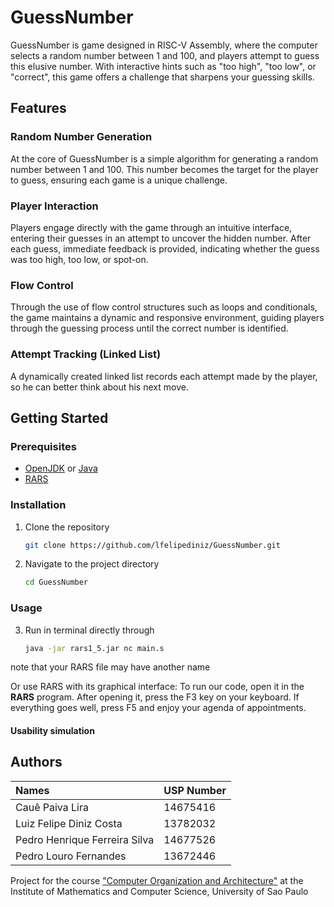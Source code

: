 # GuessNumber

GuessNumber is  game designed in RISC-V Assembly, where the computer selects a random number between 1 and 100, and players attempt to guess this elusive number. With interactive hints such as "too high", "too low", or "correct", this game offers a challenge that sharpens your guessing skills.

## Features

### Random Number Generation
At the core of GuessNumber is a simple algorithm for generating a random number between 1 and 100. This number becomes the target for the player to guess, ensuring each game is a unique challenge.

### Player Interaction
Players engage directly with the game through an intuitive interface, entering their guesses in an attempt to uncover the hidden number. After each guess, immediate feedback is provided, indicating whether the guess was too high, too low, or spot-on.

### Flow Control
Through the use of flow control structures such as loops and conditionals, the game maintains a dynamic and responsive environment, guiding players through the guessing process until the correct number is identified.

### Attempt Tracking (Linked List)
A dynamically created linked list records each attempt made by the player, so he can better think about his next move.

## Getting Started

### Prerequisites

- [OpenJDK](https://openjdk.org/) or [Java](https://www.oracle.com/br/java/technologies/downloads/)
- [RARS](https://edisciplinas.usp.br/pluginfile.php/8159542/mod_folder/content/0/rars1_5.jar?forcedownload=1)


### Installation

1. Clone the repository

    ```bash
    git clone https://github.com/lfelipediniz/GuessNumber.git
    ```

2. Navigate to the project directory

    ```bash
    cd GuessNumber
    ```

### Usage

3. Run in terminal directly through
   
    ```bash
    java -jar rars1_5.jar nc main.s
    ```
note that your RARS file may have another name

Or use RARS with its graphical interface: To run our code, open it in the **RARS** program. After opening it, press the F3 key on your keyboard. If everything goes well, press F5 and enjoy your agenda of appointments.

#### Usability simulation

## Authors

| Names                          | USP Number |
| :----------------------------- | ---------- |
| Cauê Paiva Lira                | 14675416   |
| Luiz Felipe Diniz Costa        | 13782032   |
| Pedro Henrique Ferreira Silva  | 14677526   |
| Pedro Louro Fernandes          | 13672446   |

Project for the course ["Computer Organization and Architecture"](https://uspdigital.usp.br/jupiterweb/obterDisciplina?sgldis=SSC0902) at the Institute of Mathematics and Computer Science, University of Sao Paulo